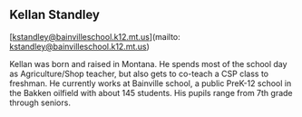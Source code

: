 ## Kellan Standley

[kstandley@bainvilleschool.k12.mt.us](mailto: kstandley@bainvilleschool.k12.mt.us)

Kellan was born and raised in Montana. He spends most of the school day as Agriculture/Shop teacher, but also gets to co-teach a CSP class to freshman. He currently works at Bainville school, a public PreK-12 school in the Bakken oilfield with about 145 students. His pupils range from 7th grade through seniors.
